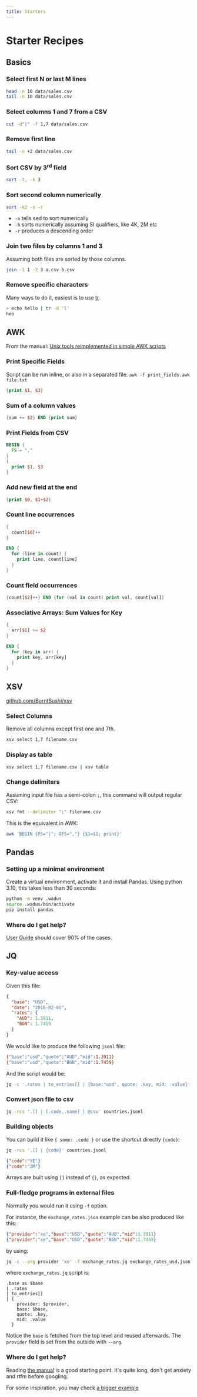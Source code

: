 ```yaml
---
title: Starters
---
```


# Starter Recipes

## Basics

### Select first N or last M lines

```bash
head -n 10 data/sales.csv
tail -n 10 data/sales.csv
```

### Select columns 1 and 7 from a CSV

```bash
cut -d"|" -f 1,7 data/sales.csv
```

### Remove first line

```bash
tail -n +2 data/sales.csv
```

### Sort CSV by 3<sup>rd</sup> field

```bash
sort -t, -k 3
```

### Sort second column numerically

```bash
sort -k2 -n -r
```

- `-n` tells sed to sort numerically
- `-h` sorts numerically assuming SI qualifiers, like 4K, 2M etc
- `-r` produces a descending order

### Join two files by columns 1 and 3

Assuming both files are sorted by those columns.

```bash
join -1 1 -2 3 a.csv b.csv
```

### Remove specific characters

Many ways to do it, easiest is to use [tr](https://man.freebsd.org/cgi/man.cgi?tr).

```bash
> echo hello | tr -d 'l'
heo
```

## AWK

From the manual: [Unix tools reimplemented in simple AWK scripts](https://www.gnu.org/software/gawk/manual/gawk.html#Clones)

### Print Specific Fields

Script can be run inline, or also in a separated file: `awk -f print_fields.awk file.txt`

```awk
{print $1, $3}
```

### Sum of a column values

```awk
{sum += $2} END {print sum}
```

### Print Fields from CSV

```awk
BEGIN {
  FS = ","
}
{
  print $1, $3
}
```

### Add new field at the end

```awk
{print $0, $1+$2}
```

### Count line occurrences

```awk
{
  count[$0]++
}

END {
  for (line in count) {
    print line, count[line]
  }
}
```

### Count field occurrences

```awk
{count[$2]++} END {for (val in count) print val, count[val]}
```

### Associative Arrays: Sum Values for Key

```awk
{
  arr[$1] += $2
}

END {
  for (key in arr) {
    print key, arr[key]
  }
}
```

## XSV

[github.com/BurntSushi/xsv](https://github.com/BurntSushi/xsv)

### Select Columns

Remove all columns except first one and 7th.

```bash
xsv select 1,7 filename.csv
```

### Display as table

```bash
xsv select 1,7 filename.csv | xsv table
```

### Change delimiters

Assuming input file has a semi-colon `;`, this command will output regular CSV:

```bash
xsv fmt --delimiter ";" filename.csv
```

This is the equivalent in AWK:

```bash
awk 'BEGIN {FS="|"; OFS=","} {$1=$1; print}'
```

## Pandas

### Setting up a minimal environment

Create a virtual environment, activate it and install Pandas. Using python 3.10, this takes less than 30 seconds:

```bash
python -m venv .wadus
source .wadus/bin/activate
pip install pandas
```

### Where do I get help?

[User Guide](https://pandas.pydata.org/docs/user_guide/index.html) should cover 90% of the cases.

## JQ

### Key-value access

Given this file:

```json
{
  "base": "USD",
  "date": "2016-02-05",
  "rates": {
    "AUD": 1.3911,
    "BGN": 1.7459
  }
}
```

We would like to produce the following `jsonl` file:

```bash
{"base":"usd","quote":"AUD","mid":1.3911}
{"base":"usd","quote":"BGN","mid":1.7459}
```

And the script would be:

```bash
jq -c '.rates | to_entries[] | {base:"usd", quote: .key, mid: .value}' exchange_rates_usd.json
```

### Convert json file to csv

```bash
jq -rcs '.[] | [.code,.name] | @csv' countries.jsonl
```

### Building objects

You can build it like `{ some: .code }` or use the shortcut directly `{code}`:

```bash
jq -rcs '.[] | {code}' countries.jsonl
```

```json
{"code":"YE"}
{"code":"ZM"}
```

Arrays are built using `[]` instead of `{}`, as expected.

### Full-fledge programs in external files

Normally you would run it using `-f` option.

For instance, the `exchange_rates.json` example can be also produced like this:

```json
{"provider":"xe","base":"USD","quote":"AUD","mid":1.3911}
{"provider":"xe","base":"USD","quote":"BGN","mid":1.7459}
```

by using:

```bash
jq -c --arg provider 'xe' -f exchange_rates.jq exchange_rates_usd.json
```

where `exchange_rates.jq` script is:

```jq
.base as $base
| .rates
| to_entries[]
| {
    provider: $provider,
    base: $base,
    quote: .key,
    mid: .value
  }
```

Notice the `base` is fetched from the top level and reused afterwards. The `provider` field is set from the outside with `--arg`.

### Where do I get help?

Reading [the manual](https://jqlang.github.io/jq/manual/) is a good starting point. It's quite long, don't get anxiety and rtfm before googling.

For some inspiration, you may check [a bigger example](https://github.com/flox/flox-bash/blob/main/lib/diff-catalogs.jq)
